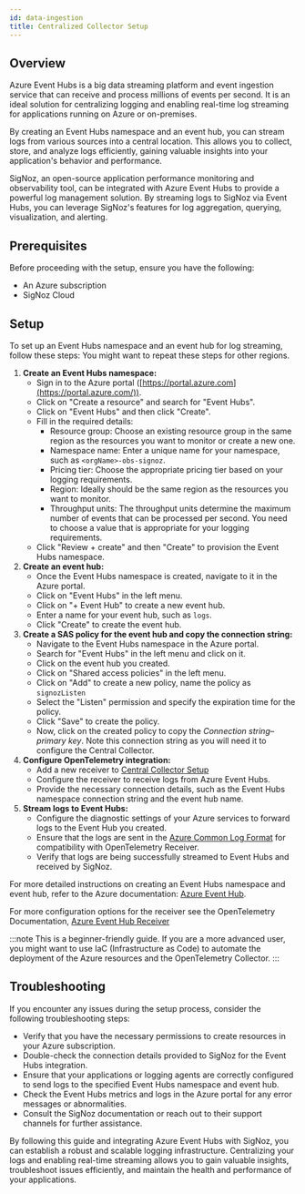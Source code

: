 ```yaml
---
id: data-ingestion
title: Centralized Collector Setup
---
```


## Overview

Azure Event Hubs is a big data streaming platform and event ingestion service that can receive and process millions of events per second. It is an ideal solution for centralizing logging and enabling real-time log streaming for applications running on Azure or on-premises.

By creating an Event Hubs namespace and an event hub, you can stream logs from various sources into a central location. This allows you to collect, store, and analyze logs efficiently, gaining valuable insights into your application's behavior and performance.

SigNoz, an open-source application performance monitoring and observability tool, can be integrated with Azure Event Hubs to provide a powerful log management solution. By streaming logs to SigNoz via Event Hubs, you can leverage SigNoz's features for log aggregation, querying, visualization, and alerting.

<!-- To learn more about the general strategy for monitoring Azure resources, see [this documentation](../strategy). -->

## Prerequisites

Before proceeding with the setup, ensure you have the following:

- An Azure subscription
- SigNoz Cloud

## Setup

To set up an Event Hubs namespace and an event hub for log streaming, follow these steps: 
You might want to repeat these steps for other regions. 

1. **Create an Event Hubs namespace:**
    - Sign in to the Azure portal ([https://portal.azure.com](https://portal.azure.com/)).
    - Click on "Create a resource" and search for "Event Hubs".
    - Click on "Event Hubs" and then click "Create".
    - Fill in the required details:
        - Resource group: Choose an existing resource group in the same region as the resources you want to monitor or create a new one.
        - Namespace name: Enter a unique name for your namespace, such as `<orgName>-obs-signoz`.
        - Pricing tier: Choose the appropriate pricing tier based on your logging requirements.
        - Region: Ideally should be the same region as the resources you want to monitor.
        - Throughput units: The throughput units determine the maximum number of events that can be processed per second. You need to choose a value that is appropriate for your logging requirements.
    - Click "Review + create" and then "Create" to provision the Event Hubs namespace.
2. **Create an event hub:**
    - Once the Event Hubs namespace is created, navigate to it in the Azure portal.
    - Click on "Event Hubs" in the left menu.
    - Click on "+ Event Hub" to create a new event hub.
    - Enter a name for your event hub, such as `logs`.
    - Click "Create" to create the event hub.
3. **Create a SAS policy for the event hub and copy the connection string:**
    - Navigate to the Event Hubs namespace in the Azure portal.
    - Search for "Event Hubs" in the left menu and click on it.
    - Click on the event hub you created.
    - Click on "Shared access policies" in the left menu.
    - Click on "Add" to create a new policy, name the policy as `signozListen`
    - Select the "Listen" permission and specify the expiration time for the policy.
    - Click "Save" to create the policy.
    - Now, click on the created policy to copy the *Connection string–primary key*. Note this connection string as you will need it to configure the Central Collector.
3. **Configure OpenTelemetry integration:**
    - Add a new receiver to [Central Collector Setup](../collector-setup)
    - Configure the receiver to receive logs from Azure Event Hubs.
    - Provide the necessary connection details, such as the Event Hubs namespace connection string and the event hub name.
4. **Stream logs to Event Hubs:**
    - Configure the diagnostic settings of your Azure services to forward logs to the Event Hub you created.
    - Ensure that the logs are sent in the [Azure Common Log Format](https://learn.microsoft.com/en-us/azure/azure-monitor/essentials/resource-logs-schema) for compatibility with OpenTelemetry Receiver.
    - Verify that logs are being successfully streamed to Event Hubs and received by SigNoz.

For more detailed instructions on creating an Event Hubs namespace and event hub, refer to the Azure documentation: [Azure Event Hub](https://learn.microsoft.com/en-us/azure/event-hubs/event-hubs-create).

For more configuration options for the receiver see the OpenTelemetry Documentation, [Azure Event Hub Receiver](https://github.com/open-telemetry/opentelemetry-collector-contrib/tree/main/receiver/azureeventhubreceiver)  

:::note
This is a beginner-friendly guide. If you are a more advanced user, you might want to use IaC (Infrastructure as Code) to automate the deployment of the Azure resources and the OpenTelemetry Collector.
:::

## Troubleshooting

If you encounter any issues during the setup process, consider the following troubleshooting steps:

- Verify that you have the necessary permissions to create resources in your Azure subscription.
- Double-check the connection details provided to SigNoz for the Event Hubs integration.
- Ensure that your applications or logging agents are correctly configured to send logs to the specified Event Hubs namespace and event hub.
- Check the Event Hubs metrics and logs in the Azure portal for any error messages or abnormalities.
- Consult the SigNoz documentation or reach out to their support channels for further assistance.

By following this guide and integrating Azure Event Hubs with SigNoz, you can establish a robust and scalable logging infrastructure. Centralizing your logs and enabling real-time streaming allows you to gain valuable insights, troubleshoot issues efficiently, and maintain the health and performance of your applications.